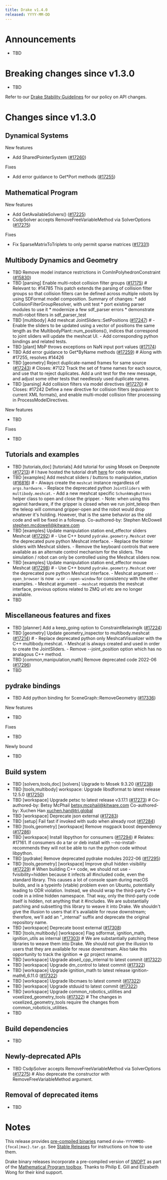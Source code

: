 ```yaml
---
title: Drake v1.4.0
released: YYYY-MM-DD
---
```


# Announcements

* TBD

# Breaking changes since v1.3.0

* TBD

Refer to our [Drake Stability Guidelines](/stable.html) for our policy
on API changes.

# Changes since v1.3.0

## Dynamical Systems

<!-- <relnotes for systems go here> -->


New features

* Add SharedPointerSystem ([#17260][_#17260])

Fixes

* Add error guidance to Get*Port methods ([#17255][_#17255])

## Mathematical Program

<!-- <relnotes for solvers go here> -->


New features

* Add GetAvailableSolvers() ([#17225][_#17225])
* CsdpSolver accepts RemoveFreeVariableMethod via SolverOptions ([#17275][_#17275])

Fixes

* Fix SparseMatrixToTriplets to only permit sparse matrices ([#17331][_#17331])

## Multibody Dynamics and Geometry

<!-- <relnotes for geometry,multibody go here> -->

* TBD Remove model instance restrictions in ComInPolyhedronConstraint ([#15830][_#15830])
* TBD [parsing] Enable multi-robot collision filter groups ([#17175][_#17175])  # Relevant to: #14785 This patch extends the parsing of collision filter groups so that collision filters can be defined across multiple robots by using SDFormat model composition. Summary of changes: * add CollisionFilterGroupResolver, with unit test * port existing parser modules to use it * modernize a few sdf_parser errors * demonstrate multi-robot filters in sdf_parser_test
* TBD [multibody] Add meshcat JointSliders::SetPositions ([#17247][_#17247])  # - Enable the sliders to be updated using a vector of positions the same length as the MultibodyPlant::num_positions(), indices that correspond to joint sliders will update the meshcat UI. - Add corresponding python bindings and related tests.
* TBD [plant] MbP throws exceptions on NaN input port values ([#17174][_#17174])
* TBD Add error guidance to Get*ByName methods ([#17259][_#17259])  # Along with #17255, resolves #14426
* TBD [geometry] Reject duplicate-named frames for same source ([#17243][_#17243])  # Closes: #7122 Track the set of frame names for each source, and use that to reject duplicates. Add a unit test for the new message, and adjust some other tests that needlessly used duplicate names.
* TBD [parsing] Add collision filters via model directives ([#17270][_#17270])  # Closes: #17242 Define a new directive for collision filters (equivalent to current XML formats), and enable multi-model collision filter processing in ProcessModelDirectives.

New features

* TBD

Fixes

* TBD

## Tutorials and examples

<!-- <relnotes for examples,tutorials go here> -->

* TBD [tutorials,doc] [tutorials] Add tutorial for using Mosek on Deepnote ([#17213][_#17213])  # I have hosted the tutorial draft [here](https://deepnote.com/workspace/russtedrake-b58d8141-6691-43e8-ad76-0575b319c8b8/project/Enabling-licensed-solvers-on-Deepnote-7581ca0c-04be-4632-9108-f0426b6c3fbb/%2Flicensed_solvers_deepnote.ipynb) for code review.
* TBD [examples] Add meshcat sliders / buttons to manipulation_station ([#16816][_#16816])  # - Always create the `meshcat` instance regardless of `args.hardware`. - Replace the deprecated python `JointSliders` with `multibody.meshcat`. - Add a new meshcat specific `SchunkWsgButtons` helper class to open and close the gripper. - Note: when using this against hardware, if the gripper is closed when we run joint_teleop then the teleop will command gripper-open and the robot would drop whatever it's holding.  However, that is the same behavior as the old code and will be fixed in a followup. Co-authored-by: Stephen McDowell <stephen.mcdowell@kitware.com>
* TBD [examples] Update manipulation station end_effector sliders Meshcat ([#17292][_#17292])  # - Use C++ bound `pydrake.geometry.Meshcat` over the deprecated pure python Meshcat interface. - Replace the tkinter sliders with Meshcat sliders. - Remove the keyboard controls that were available as an alternate control mechanism for the sliders.  The simulation / robot can only be controlled using the Meshcat sliders now.
* TBD [examples] Update manipulation station end_effector mouse Meshcat ([#17298][_#17298])  # - Use C++ bound `pydrake.geometry.Meshcat` over the deprecated pure python Meshcat interface. - Meshcat argument `--open_browser` is now `-w` or `--open-window` for consistency with the other examples. - Meshcat argument `--meshcat` requests the meshcat interface, previous options related to ZMQ url etc are no longer available.
* TBD

## Miscellaneous features and fixes

<!-- <relnotes for common,math,lcm,lcmtypes,manipulation,perception go here> -->

* TBD [planner] Add a keep_going option to ConstraintRelaxingIk ([#17224][_#17224])
* TBD [geometry] Update geometry_inspector to multibody.meshcat ([#17214][_#17214])  # - Replace deprecated python only MeshcatVisualizer with the C++ multibody.meshcat. - Meshcat is always created and used in order to create the JointSliders. - Remove --joint_position option which has no analagous C++ method.
* TBD [common,manipulation,math] Remove deprecated code 2022-06 ([#17296][_#17296])
* TBD

## pydrake bindings

<!-- <relnotes for bindings go here> -->

* TBD Add python binding for SceneGraph::RemoveGeometry ([#17336][_#17336])

New features

* TBD

Fixes

* TBD

Newly bound

* TBD

## Build system

<!-- <relnotes for cmake,doc,setup,third_party,tools go here> -->

* TBD [solvers,tools,doc] [solvers] Upgrade to Mosek 9.3.20 ([#17238][_#17238])
* TBD [tools,multibody] workspace: Upgrade libsdformat to latest release 12.5.0 ([#17250][_#17250])
* TBD [workspace] Upgrade petsc to latest release v3.17.1 ([#17273][_#17273])  # Co-authored-by: Betsy McPhail <betsy.mcphail@kitware.com> Co-authored-by: Xuchen Han <xuchen.han@tri.global>
* TBD [workspace] Deprecate json external ([#17283][_#17283])
* TBD [setup] Fail fast if invoked with sudo when already root ([#17284][_#17284])
* TBD [tools,geometry] [workspace] Remove msgpack boost dependency ([#17286][_#17286])
* TBD [workspace] Install libpython for consumers ([#17294][_#17294])  # Relates: #17161. If consumers do a tar or deb install with --no-install-recommends they will not be able to run the python code without libpython.
* TBD [pydrake] Remove deprecated pydrake modules 2022-06 ([#17295][_#17295])
* TBD [tools,geometry] [workspace] Improve qhull hidden visibility ([#17229][_#17229])  # When building C++ code, we should not use -fvisibility=hidden because it infects all #included code, even the standard library. This causes a lot of console spam during macOS builds, and is a typeinfo (vtable) problem even on Ubuntu, potentially leading to ODR violation. Instead, we should wrap the third-party C++ code in a inline hidden namespace.  That way, only the third-party code itself is hidden, not anything that it #includes. We are substantially patching and subsetting this library to weave it into Drake. We shouldn't give the illusion to users that it's available for reuse downstream; therefore, we'll add an "_internal" suffix and deprecate the original repository name.
* TBD [workspace] Deprecate boost external ([#17308][_#17308])
* TBD [tools,multibody] [workspace] Flag sdformat, ignition_math, ignition_utils as internal ([#17303][_#17303])  # We are substantially patching these libraries to weave them into Drake. We should not give the illusion to users that they are available for reuse downstream. Also take this opportunity to track the ignition => gz project rename.
* TBD [workspace] Upgrade abseil_cpp_internal to latest commit ([#17322][_#17322])
* TBD [workspace] Upgrade dm_control to latest commit ([#17322][_#17322])
* TBD [workspace] Upgrade ignition_math to latest release ignition-math6_6.11.0 ([#17322][_#17322])
* TBD [workspace] Upgrade libcmaes to latest commit ([#17322][_#17322])
* TBD [workspace] Upgrade stduuid to latest commit ([#17322][_#17322])
* TBD [workspace] Upgrade common_robotics_utilities and voxelized_geometry_tools ([#17322][_#17322])  # The changes in voxelized_geometry_tools require the changes from common_roboticis_utilities.
* TBD

## Build dependencies

<!-- Manually relocate any "Upgrade foo_external to latest" lines to here, -->
<!-- and then sort them alphabetically. -->

* TBD

## Newly-deprecated APIs

* TBD CsdpSolver accepts RemoveFreeVariableMethod via SolverOptions ([#17275][_#17275])  # Also deprecate the constructor with RemoveFreeVariableMethod argument.

## Removal of deprecated items

* TBD

# Notes


This release provides [pre-compiled binaries](https://github.com/RobotLocomotion/drake/releases/tag/v1.4.0) named
``drake-YYYYMMDD-{focal|mac}.tar.gz``. See [Stable Releases](/from_binary.html#stable-releases) for instructions on how to use them.

Drake binary releases incorporate a pre-compiled version of [SNOPT](https://ccom.ucsd.edu/~optimizers/solvers/snopt/) as part of the
[Mathematical Program toolbox](https://drake.mit.edu/doxygen_cxx/group__solvers.html). Thanks to
Philip E. Gill and Elizabeth Wong for their kind support.

<!-- <begin issue links> -->
[_#15830]: https://github.com/RobotLocomotion/drake/pull/15830
[_#16816]: https://github.com/RobotLocomotion/drake/pull/16816
[_#17174]: https://github.com/RobotLocomotion/drake/pull/17174
[_#17175]: https://github.com/RobotLocomotion/drake/pull/17175
[_#17213]: https://github.com/RobotLocomotion/drake/pull/17213
[_#17214]: https://github.com/RobotLocomotion/drake/pull/17214
[_#17224]: https://github.com/RobotLocomotion/drake/pull/17224
[_#17225]: https://github.com/RobotLocomotion/drake/pull/17225
[_#17229]: https://github.com/RobotLocomotion/drake/pull/17229
[_#17238]: https://github.com/RobotLocomotion/drake/pull/17238
[_#17243]: https://github.com/RobotLocomotion/drake/pull/17243
[_#17247]: https://github.com/RobotLocomotion/drake/pull/17247
[_#17250]: https://github.com/RobotLocomotion/drake/pull/17250
[_#17255]: https://github.com/RobotLocomotion/drake/pull/17255
[_#17259]: https://github.com/RobotLocomotion/drake/pull/17259
[_#17260]: https://github.com/RobotLocomotion/drake/pull/17260
[_#17270]: https://github.com/RobotLocomotion/drake/pull/17270
[_#17273]: https://github.com/RobotLocomotion/drake/pull/17273
[_#17275]: https://github.com/RobotLocomotion/drake/pull/17275
[_#17283]: https://github.com/RobotLocomotion/drake/pull/17283
[_#17284]: https://github.com/RobotLocomotion/drake/pull/17284
[_#17286]: https://github.com/RobotLocomotion/drake/pull/17286
[_#17292]: https://github.com/RobotLocomotion/drake/pull/17292
[_#17294]: https://github.com/RobotLocomotion/drake/pull/17294
[_#17295]: https://github.com/RobotLocomotion/drake/pull/17295
[_#17296]: https://github.com/RobotLocomotion/drake/pull/17296
[_#17298]: https://github.com/RobotLocomotion/drake/pull/17298
[_#17303]: https://github.com/RobotLocomotion/drake/pull/17303
[_#17308]: https://github.com/RobotLocomotion/drake/pull/17308
[_#17322]: https://github.com/RobotLocomotion/drake/pull/17322
[_#17331]: https://github.com/RobotLocomotion/drake/pull/17331
[_#17336]: https://github.com/RobotLocomotion/drake/pull/17336
<!-- <end issue links> -->

<!--
  Current oldest_commit 7fcdd44b8a48c2ae5b99ab60db31740f8192acc8 (exclusive).
  Current newest_commit 1a6f2d93c6e462a1f9f92dec27daa7f81c59d2aa (inclusive).
-->
